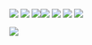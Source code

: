  ![](https://images-wixmp-ed30a86b8c4ca887773594c2.wixmp.com/f/e06f5232-fe1a-4cb8-badf-48ed7fd6af05/d4op4nw-83348f92-9ef4-4f47-9025-f6f62e6655f2.gif?token=eyJ0eXAiOiJKV1QiLCJhbGciOiJIUzI1NiJ9.eyJzdWIiOiJ1cm46YXBwOjdlMGQxODg5ODIyNjQzNzNhNWYwZDQxNWVhMGQyNmUwIiwiaXNzIjoidXJuOmFwcDo3ZTBkMTg4OTgyMjY0MzczYTVmMGQ0MTVlYTBkMjZlMCIsIm9iaiI6W1t7InBhdGgiOiJcL2ZcL2UwNmY1MjMyLWZlMWEtNGNiOC1iYWRmLTQ4ZWQ3ZmQ2YWYwNVwvZDRvcDRudy04MzM0OGY5Mi05ZWY0LTRmNDctOTAyNS1mNmY2MmU2NjU1ZjIuZ2lmIn1dXSwiYXVkIjpbInVybjpzZXJ2aWNlOmZpbGUuZG93bmxvYWQiXX0.quArHrs6HV4gGUUiKLyeDdYuGKUKr5dp89zUWcPofTY) ![](https://images-wixmp-ed30a86b8c4ca887773594c2.wixmp.com/f/ddb4a0a7-25d8-4d05-a5dd-c1d2b1270099/d2izxbh-664ee43e-7ce1-4a4a-92a5-9f47967ec83e.png?token=eyJ0eXAiOiJKV1QiLCJhbGciOiJIUzI1NiJ9.eyJzdWIiOiJ1cm46YXBwOjdlMGQxODg5ODIyNjQzNzNhNWYwZDQxNWVhMGQyNmUwIiwiaXNzIjoidXJuOmFwcDo3ZTBkMTg4OTgyMjY0MzczYTVmMGQ0MTVlYTBkMjZlMCIsIm9iaiI6W1t7InBhdGgiOiJcL2ZcL2RkYjRhMGE3LTI1ZDgtNGQwNS1hNWRkLWMxZDJiMTI3MDA5OVwvZDJpenhiaC02NjRlZTQzZS03Y2UxLTRhNGEtOTJhNS05ZjQ3OTY3ZWM4M2UucG5nIn1dXSwiYXVkIjpbInVybjpzZXJ2aWNlOmZpbGUuZG93bmxvYWQiXX0.BL3ILJ0RJ7lZ_I7Nq6B_UiWNDq3sMuQoH42BPxc7L88) ![](https://media2.giphy.com/media/v1.Y2lkPTc5MGI3NjExajJ5bWswNncyeWpzcmxhazQzYXhrZTN1a3NhemNvNW81MTlkdmVvYyZlcD12MV9pbnRlcm5hbF9naWZfYnlfaWQmY3Q9Zw/In32O7QGvolf7a3Gey/giphy.gif)![](https://images-wixmp-ed30a86b8c4ca887773594c2.wixmp.com/f/ef06894f-bc55-45af-8cca-69fcfd014803/dauqygk-91757c3d-0bb6-4e73-82be-fe374323c54c.gif?token=eyJ0eXAiOiJKV1QiLCJhbGciOiJIUzI1NiJ9.eyJzdWIiOiJ1cm46YXBwOjdlMGQxODg5ODIyNjQzNzNhNWYwZDQxNWVhMGQyNmUwIiwiaXNzIjoidXJuOmFwcDo3ZTBkMTg4OTgyMjY0MzczYTVmMGQ0MTVlYTBkMjZlMCIsIm9iaiI6W1t7InBhdGgiOiJcL2ZcL2VmMDY4OTRmLWJjNTUtNDVhZi04Y2NhLTY5ZmNmZDAxNDgwM1wvZGF1cXlnay05MTc1N2MzZC0wYmI2LTRlNzMtODJiZS1mZTM3NDMyM2M1NGMuZ2lmIn1dXSwiYXVkIjpbInVybjpzZXJ2aWNlOmZpbGUuZG93bmxvYWQiXX0.hJSLqXERF3RsYaZYxv1VxZjCP3O_VjDYnfwmKemELIg)  ![](https://images-wixmp-ed30a86b8c4ca887773594c2.wixmp.com/f/2cde0ebe-8646-4cd7-b46b-821b949c1bf7/dbhhoek-ce35272a-529d-4070-973e-502d1e3488e8.png?token=eyJ0eXAiOiJKV1QiLCJhbGciOiJIUzI1NiJ9.eyJzdWIiOiJ1cm46YXBwOjdlMGQxODg5ODIyNjQzNzNhNWYwZDQxNWVhMGQyNmUwIiwiaXNzIjoidXJuOmFwcDo3ZTBkMTg4OTgyMjY0MzczYTVmMGQ0MTVlYTBkMjZlMCIsIm9iaiI6W1t7InBhdGgiOiJcL2ZcLzJjZGUwZWJlLTg2NDYtNGNkNy1iNDZiLTgyMWI5NDljMWJmN1wvZGJoaG9lay1jZTM1MjcyYS01MjlkLTQwNzAtOTczZS01MDJkMWUzNDg4ZTgucG5nIn1dXSwiYXVkIjpbInVybjpzZXJ2aWNlOmZpbGUuZG93bmxvYWQiXX0.yeww3pCugFSk465lw4VTkXflX2-1Gm2TcDHeM54WSkg) ![](https://media0.giphy.com/media/v1.Y2lkPTc5MGI3NjExaGp1aXV4dzUwbmIwYTZiY2k3Zmp6NHg2ODFhOXJubmk5YmNzbTQ4aiZlcD12MV9pbnRlcm5hbF9naWZfYnlfaWQmY3Q9Zw/WjORai5CNGLRFy1C6b/giphy.gif) ![](https://images-wixmp-ed30a86b8c4ca887773594c2.wixmp.com/f/1a9eb11d-e48a-471d-8dfd-d337b257b408/d8th4tb-c9a04f17-9bc6-4e10-a93f-e9caa4b7dc23.gif?token=eyJ0eXAiOiJKV1QiLCJhbGciOiJIUzI1NiJ9.eyJzdWIiOiJ1cm46YXBwOjdlMGQxODg5ODIyNjQzNzNhNWYwZDQxNWVhMGQyNmUwIiwiaXNzIjoidXJuOmFwcDo3ZTBkMTg4OTgyMjY0MzczYTVmMGQ0MTVlYTBkMjZlMCIsIm9iaiI6W1t7InBhdGgiOiJcL2ZcLzFhOWViMTFkLWU0OGEtNDcxZC04ZGZkLWQzMzdiMjU3YjQwOFwvZDh0aDR0Yi1jOWEwNGYxNy05YmM2LTRlMTAtYTkzZi1lOWNhYTRiN2RjMjMuZ2lmIn1dXSwiYXVkIjpbInVybjpzZXJ2aWNlOmZpbGUuZG93bmxvYWQiXX0.TN27uwh-ykRt6H4FE53gTozwlPqdyY_p-rfcILc9jQo)
 ‎ ‎ ‎ ‎ ‎ ‎ ‎ ‎ ‎ ‎ ‎ ‎ ‎ ‎ ‎ ‎ ‎ ‎ ‎ ‎ ‎ ‎ ‎ ‎ 






![](https://i.pinimg.com/736x/7e/0d/9d/7e0d9dfb26c673176139253e46bcff09.jpg)
